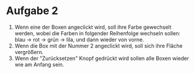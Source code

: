 # Aufgabe 2
1. Wenn eine der Boxen angeclickt wird, soll ihre Farbe gewechselt werden, wobei die Farben in folgender Reihenfolge wechseln sollen:
blau -> rot -> grün -> lila, und dann wieder von vorne.
2. Wenn die Box mit der Nummer 2 angeclickt wird, soll sich ihre Fläche vergrößern. 
3. Wenn der "Zurücksetzen" Knopf gedrückt wird sollen alle Boxen wieder wie am Anfang sein.
